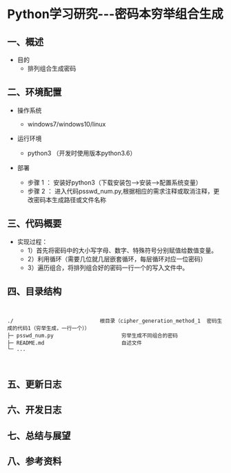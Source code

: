 # Python学习研究---密码本穷举组合生成

## 一、概述

+ 目的
    + 排列组合生成密码

## 二、环境配置
+ 操作系统
    + windows7/windows10/linux

+ 运行环境
    + python3 （开发时使用版本python3.6）


+ 部署
    + 步骤 1 ： 安装好python3（下载安装包-->安装-->配置系统变量）
    + 步骤 2 ： 进入代码psswd_num.py,根据相应的需求注释或取消注释，更改密码本生成路径或文件名称

    
## 三、代码概要

+ 实现过程：
    + 1）首先将密码中的大小写字母、数字、特殊符号分别赋值给数值变量。
    + 2）利用循环（需要几位就几层嵌套循环，每层循环对应一位密码）
    + 3）遍历组合，将排列组合好的密码一行一个的写入文件中。

## 四、目录结构

<pre><code>

./                            根目录（cipher_generation_method_1  密码生成的代码1（穷举生成，一行一个））
├─ psswd_num.py                      穷举生成不同组合的密码
├─ README.md                         自述文件
└─ ...                               


</code></pre>

## 五、更新日志



## 六、开发日志



## 七、总结与展望



## 八、参考资料


